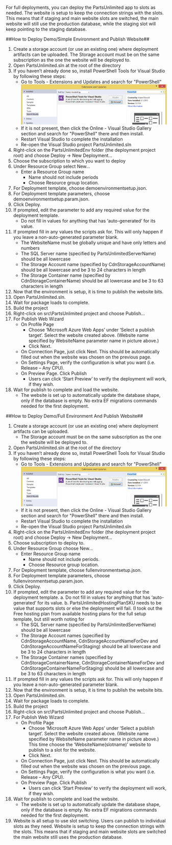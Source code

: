 
For full deployments, you can deploy the PartsUnlimited app to slots as needed. The website is setup to keep the connection strings with the slots. This means that if staging and main website slots are switched, the main website will still use the production database, while the staging slot will keep pointing to the staging database.

##How to Deploy Demo/Simple Environment and Publish Website##

1.	Create a storage account (or use an existing one) where deployment artifacts can be uploaded. The Storage account must be on the same subscription as the one the website will be deployed to.
1.	Open PartsUnlimited.sln at the root of the directory
1.	If you haven’t already done so, install PowerShell Tools for Visual Studio by following these steps:
    * Go to Tools - Extensions and Updates and search for "PowerShell"
    ![PowerShell Tools for Visual Studio](./img/PowerShellToolsVS.jpg)
    * If it is not present, then click the Online - Visual Studio Gallery section and search for "PowerShell" there and then install.
    * Restart Visual Studio to complete the installation
    * Re-open the Visual Studio project PartsUnlimited.sln
1.	Right-click on the PartsUnlimitedEnv folder (the deployment project root) and choose Deploy -> New Deployment…
1.	Choose the subscription to which you want to deploy
1.	Under Resource Group select New…
    * Enter a Resource Group name 
        * Name should not include periods
        * Choose Resource group location.
1.	For Deployment template, choose demoenvironmentsetup.json.
1.	For Deployment template parameters, choose demoenvironmentsetup.param.json.
1.	Click Deploy.
1.	If prompted, edit the parameter to add any required value for the deployment template.
    * Do not fill in values for anything that has ‘auto-generated’ for its value.
1.	If prompted fill in any values the scripts ask for.  This will only happen if you leave a non-auto-generated parameter blank.
    * The WebsiteName must be globally unique and have only letters and numbers
    * The SQL Server name (specified by PartsUnlimitedServerName) should be all lowercase
    * The Storage Account name (specified by CdnStorageAccountName) should be all lowercase and be 3 to 24 characters in length
    * The Storage Container name (specified by CdnStorageContainerName) should be all lowercase and be 3 to 63 characters in length
1.	Now that the environment is setup, it is time to publish the website bits.
1.	Open PartsUnlimited.sln.
1.	Wait for package loads to complete. 
1.	Build the project
1.	Right-click on src\PartsUnlimited project and choose Publish…
1.	For Publish Web Wizard
    * On Profile Page
        * Choose ‘Microsoft Azure Web Apps’ under ‘Select a publish target’.  Select the website created above.  (Website name specified by WebsiteName parameter name in picture above.)
        * Click Next.
    * On Connection Page, just click Next.  This should be automatically filled out when the website was chosen on the previous page.
    * On Settings Page, verify the configuration is what you want (i.e. Release – Any CPU).
    * On Preview Page.  Click Publish
        * Users can click ‘Start Preview’ to verify the deployment will work, if they wish.  
1.	Wait for publish to complete and load the website.
    * The website is set up to automatically update the database shape, only if the database is empty.  No extra EF migrations commands needed for the first deployment.

##How to Deploy Demo/Full Environment And Publish Website##
1.	Create a storage account (or use an existing one) where deployment artifacts can be uploaded.
    * The Storage account must be on the same subscription as the one the website will be deployed to.
1.	Open PartsUnlimited.sln at the root of the directory
1.	If you haven’t already done so, install PowerShell Tools for Visual Studio by following these steps:
    * Go to Tools - Extensions and Updates and search for "PowerShell"
    ![PowerShell Tools for Visual Studio](./img/PowerShellToolsVS.jpg)
    * If it is not present, then click the Online - Visual Studio Gallery section and search for "PowerShell" there and then install.
    * Restart Visual Studio to complete the installation
    * Re-open the Visual Studio project PartsUnlimited.sln
1.	Right-click on the PartsUnlimitedEnv folder (the deployment project root) and choose Deploy -> New Deployment…
1.	Choose subscription to deploy to.
1.	Under Resource Group choose New…
    * Enter Resource Group name 
       * Name should not include periods.
        * Choose Resource group location.
1.	For Deployment template, choose fullenvironmentsetup.json.
1.	For Deployment template parameters, choose fullenvironmentsetup.param.json.
1.	Click Deploy.
1.	If prompted, edit the parameter to add any required value for the deployment template.
a.	Do not fill in values for anything that has ‘auto-generated’ for its value.
b.	PartsUnlimitedHostingPlanSKU needs to be value that supports slots or else the deployment will fail.  (I took out the Free hosting plan from available hosting plans for the full setup template, but still worth noting for
    * The SQL Server name (specified by PartsUnlimitedServerName) should be all lowercase
    * The Storage Account names (specified by CdnStorageAccountName, CdnStorageAccountNameForDev and CdnStorageAccountNameForStaging) should be all lowercase and be 3 to 24 characters in length
    * The Storage Container names (specified by CdnStorageContainerName, CdnStorageContainerNameForDev and CdnStorageContainerNameForStaging) should be all lowercase and be 3 to 63 characters in length
1.	If prompted fill in any values the scripts ask for.  This will only happen if you leave a non-auto-generated parameter blank.
1.	Now that the environment is setup, it is time to publish the website bits.
1.	Open PartsUnlimited.sln.
1.	Wait for package loads to complete. 
1.	Build the project
1.	Right-click on src\PartsUnlimited project and choose Publish…
1.	For Publish Web Wizard
    * On Profile Page
        * Choose ‘Microsoft Azure Web Apps’ under ‘Select a publish target’.  Select the website created above.  (Website name specified by WebsiteName parameter name in picture above.)  This time choose the ‘WebsiteName(slotname)’ website to publish to a slot for the website.
        * Click Next.
    * On Connection Page, just click Next.  This should be automatically filled out when the website was chosen on the previous page.
    * On Settings Page, verify the configuration is what you want (i.e. Release – Any CPU).
    * On Preview Page.  Click Publish
        * Users can click ‘Start Preview’ to verify the deployment will work, if they wish.  
1.	Wait for publish to complete and load the website.
    * The website is set up to automatically update the database shape, only if the database is empty.  No extra EF migrations commands needed for the first deployment.
1.	Website is all setup to use slot switching.  Users can publish to individual slots as they need.  Website is setup to keep the connection strings with the slots.  This means that if staging and main website slots are switched the main website still uses the production database.
